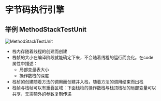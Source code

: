 # 字节码执行引擎
## 举例 MethodStackTestUnit
![MethodStackTestUnit](https://i.niupic.com/images/2019/09/15/_310.png)

+ 栈内存随着线程的创建而创建
+ 栈帧的大小在编译阶段就能确定下来，不会随着线程的运行而变化。在code属性中描述：
    + 局部变量表大小
    + 操作数栈的深度
+ 栈桢的创建随着方法的调用而创建并入栈，随着方法的调用结束而出栈
+ 栈帧与栈帧可以有重叠区域：下面栈桢的操作数栈与栈顶栈桢的局部变量可以共享，无需额外的参数复制传递